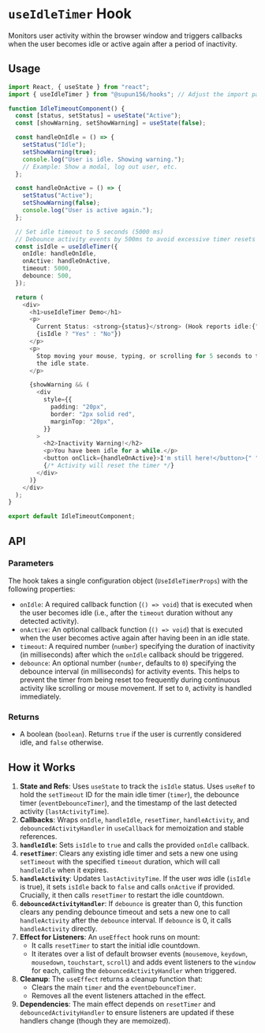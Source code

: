 # `useIdleTimer` Hook

Monitors user activity within the browser window and triggers callbacks when the user becomes idle or active again after a period of inactivity.

## Usage

```typescript
import React, { useState } from "react";
import { useIdleTimer } from "@supun156/hooks"; // Adjust the import path as needed

function IdleTimeoutComponent() {
  const [status, setStatus] = useState("Active");
  const [showWarning, setShowWarning] = useState(false);

  const handleOnIdle = () => {
    setStatus("Idle");
    setShowWarning(true);
    console.log("User is idle. Showing warning.");
    // Example: Show a modal, log out user, etc.
  };

  const handleOnActive = () => {
    setStatus("Active");
    setShowWarning(false);
    console.log("User is active again.");
  };

  // Set idle timeout to 5 seconds (5000 ms)
  // Debounce activity events by 500ms to avoid excessive timer resets on scroll/mousemove
  const isIdle = useIdleTimer({
    onIdle: handleOnIdle,
    onActive: handleOnActive,
    timeout: 5000,
    debounce: 500,
  });

  return (
    <div>
      <h1>useIdleTimer Demo</h1>
      <p>
        Current Status: <strong>{status}</strong> (Hook reports idle:{" "}
        {isIdle ? "Yes" : "No"})
      </p>
      <p>
        Stop moving your mouse, typing, or scrolling for 5 seconds to trigger
        the idle state.
      </p>

      {showWarning && (
        <div
          style={{
            padding: "20px",
            border: "2px solid red",
            marginTop: "20px",
          }}
        >
          <h2>Inactivity Warning!</h2>
          <p>You have been idle for a while.</p>
          <button onClick={handleOnActive}>I'm still here!</button>{" "}
          {/* Activity will reset the timer */}
        </div>
      )}
    </div>
  );
}

export default IdleTimeoutComponent;
```

## API

### Parameters

The hook takes a single configuration object (`UseIdleTimerProps`) with the following properties:

- `onIdle`: A required callback function (`() => void`) that is executed when the user becomes idle (i.e., after the `timeout` duration without any detected activity).
- `onActive`: An optional callback function (`() => void`) that is executed when the user becomes active again after having been in an idle state.
- `timeout`: A required number (`number`) specifying the duration of inactivity (in milliseconds) after which the `onIdle` callback should be triggered.
- `debounce`: An optional number (`number`, defaults to `0`) specifying the debounce interval (in milliseconds) for activity events. This helps to prevent the timer from being reset too frequently during continuous activity like scrolling or mouse movement. If set to `0`, activity is handled immediately.

### Returns

- A boolean (`boolean`). Returns `true` if the user is currently considered idle, and `false` otherwise.

## How it Works

1.  **State and Refs**: Uses `useState` to track the `isIdle` status. Uses `useRef` to hold the `setTimeout` ID for the main idle timer (`timer`), the debounce timer (`eventDebounceTimer`), and the timestamp of the last detected activity (`lastActivityTime`).
2.  **Callbacks**: Wraps `onIdle`, `handleIdle`, `resetTimer`, `handleActivity`, and `debouncedActivityHandler` in `useCallback` for memoization and stable references.
3.  **`handleIdle`**: Sets `isIdle` to `true` and calls the provided `onIdle` callback.
4.  **`resetTimer`**: Clears any existing idle timer and sets a new one using `setTimeout` with the specified `timeout` duration, which will call `handleIdle` when it expires.
5.  **`handleActivity`**: Updates `lastActivityTime`. If the user _was_ idle (`isIdle` is true), it sets `isIdle` back to `false` and calls `onActive` if provided. Crucially, it then calls `resetTimer` to restart the idle countdown.
6.  **`debouncedActivityHandler`**: If `debounce` is greater than 0, this function clears any pending debounce timeout and sets a new one to call `handleActivity` after the `debounce` interval. If `debounce` is 0, it calls `handleActivity` directly.
7.  **Effect for Listeners**: An `useEffect` hook runs on mount:
    - It calls `resetTimer` to start the initial idle countdown.
    - It iterates over a list of default browser events (`mousemove`, `keydown`, `mousedown`, `touchstart`, `scroll`) and adds event listeners to the `window` for each, calling the `debouncedActivityHandler` when triggered.
8.  **Cleanup**: The `useEffect` returns a cleanup function that:
    - Clears the main `timer` and the `eventDebounceTimer`.
    - Removes all the event listeners attached in the effect.
9.  **Dependencies**: The main effect depends on `resetTimer` and `debouncedActivityHandler` to ensure listeners are updated if these handlers change (though they are memoized).
